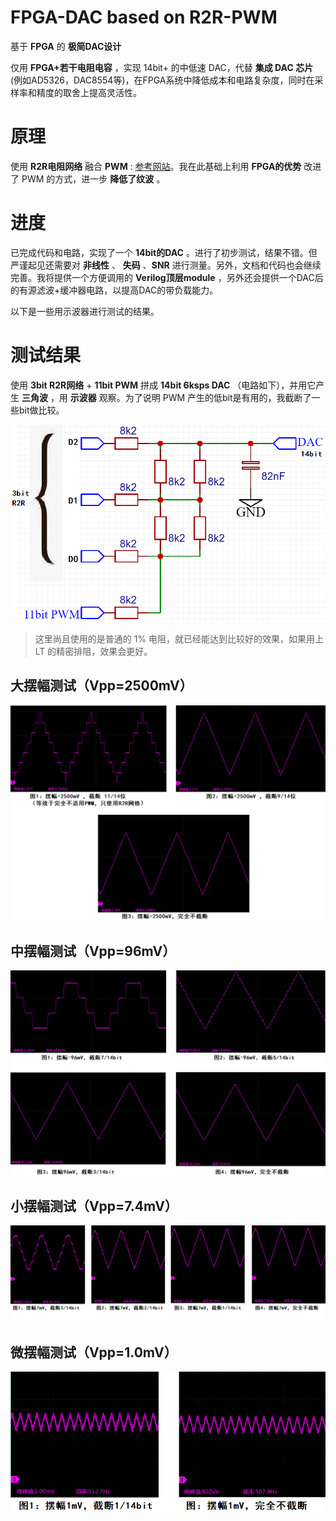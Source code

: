 FPGA-DAC based on R2R-PWM
===========================
基于 **FPGA** 的 **极简DAC设计**

仅用 **FPGA+若干电阻电容** ，实现 14bit+ 的中低速 DAC，代替 **集成 DAC 芯片** (例如AD5326，DAC8554等)，在FPGA系统中降低成本和电路复杂度，同时在采样率和精度的取舍上提高灵活性。

# 原理
使用 **R2R电阻网络** 融合 **PWM** : [参考网站](https://www.edn.com/design/analog/4458772/Hybrid-PWM-R2R-DAC-improves-on-both "参考网站")。我在此基础上利用 **FPGA的优势** 改进了 PWM 的方式，进一步 **降低了纹波** 。

# 进度
已完成代码和电路，实现了一个 **14bit的DAC** 。进行了初步测试，结果不错。但严谨起见还需要对 **非线性** 、 **失码** 、**SNR** 进行测量。另外，文档和代码也会继续完善。我将提供一个方便调用的 **Verilog顶层module** ，另外还会提供一个DAC后的有源滤波+缓冲器电路，以提高DAC的带负载能力。

以下是一些用示波器进行测试的结果。

# 测试结果

使用 **3bit R2R网络** + **11bit PWM** 拼成 **14bit 6ksps DAC** （电路如下），并用它产生 **三角波** ，用 **示波器** 观察。为了说明 PWM 产生的低bit是有用的，我截断了一些bit做比较。

![电路](./img/sch.png)

> 这里尚且使用的是普通的 1% 电阻，就已经能达到比较好的效果，如果用上 LT 的精密排阻，效果会更好。

## 大摆幅测试（Vpp=2500mV）

![大摆幅测试](./img/Vpp2500.png)

## 中摆幅测试（Vpp=96mV）

![中摆幅测试](./img/Vpp96.png)

## 小摆幅测试（Vpp=7.4mV）

![小摆幅测试](./img/Vpp7.png)

## 微摆幅测试（Vpp=1.0mV）

![微摆幅测试](./img/Vpp1.png)
